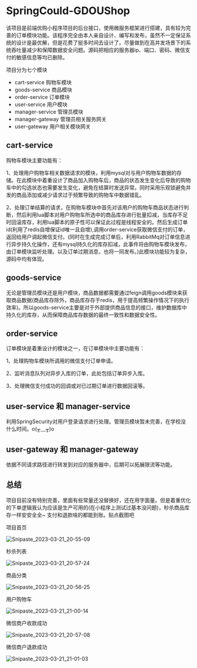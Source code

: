 # SpringCould-GDOUShop
该项目是前端优购小程序项目的后台接口，使用微服务框架进行搭建，具有较为完善的订单模块功能。该程序完全由本人亲自设计、编写和发布，虽然不一定保证系统的设计是最优解，但是花费了挺多时间去设计了。尽量做到在高并发场景下的系统吞吐量减少和保障数据安全问题。源码把相应的服务器ip、端口、密码、微信支付的敏感信息等均已删除。


项目分为七个模块
- cart-service 购物车模块
- goods-service 商品模块
- order-service 订单模块
- user-service 用户模块
- manager-service 管理员模块
- manager-gateway 管理员相关服务网关
- user-gateway 用户相关模块网关

## cart-service
购物车模块主要功能有：

1、处理用户购物车相关数据请求的模块，利用mysql对与用户购物车数据的存储。在此模块中着重设计了商品加入购物车后，商品的状态发生变化后导致的购物车中的勾选状态也需要发生变化，避免在结算时发送异常。同时采用乐观锁避免并发的商品添加或减少请求过于频繁导致的购物车中数据错乱。

2、处理订单结算的请求，在购物车模块中首先对该用户的购物车商品状态进行判断，然后利用lua脚本对用户购物车所选中的商品库存进行批量扣减，当库存不足时回滚库存，利用lua脚本的原子性可以保证此过程是线程安全的。然后生成订单id(利用了redis自增保证id唯一且自增),调用order-service获取微信支付的订单，返回给用户调起微信支付。(同时在生成完成订单后，利用RabbitMq对订单信息进行异步持久化操作，还有mysql持久化的库存扣减，此事件将由购物车模块发布，由订单模块监听处理。以及订单过期消息，也将一同发布。)此模块功能较为复杂，源码中均有体现。

## goods-service
无论是管理员模块还是用户模块，商品数据都需要通过feign调用goods模块来获取商品数据(商品库存除外，商品库存存于redis，用于提高频繁操作情况下的执行效率)。所以goods-service主要是对于外部提供商品信息的接口，维护数据库中持久化的库存，从而保障商品库存数据的最终一致性和数据安全性。

## order-service
订单模块是着重设计的模块之一，在订单模块中主要功能有：

1、处理购物车模块所调用的微信支付订单申请。

2、监听消息队列对异步入库的订单，此处包括订单异步入库。

3、处理微信支付成功的回调或对已过期订单进行数据回滚等。

## user-service 和 manager-service
利用SpringSecurity对用户登录请求进行处理。管理员模块暂未完善，在学校没什么时间。o(╥﹏╥)o

## user-gateway 和 manager-gateway
依据不同请求路径进行转发到对应的服务器中，后期可以拓展限流等功能。

## 总结
项目目前没有特别完善，里面有些常量还没替换好，还在用字面量。但是着重优化的下单逻辑我认为应该是生产可用的(在小程序上测试过基本没问题)，秒杀商品库存一样安安全全~ 支付和退款啥的都能到账。贴点截图吧

项目首页

![Snipaste_2023-03-21_20-55-09](https://user-images.githubusercontent.com/91795546/226612234-d4d7b24d-88f5-4e5a-972b-14b497fae3c6.png)

 秒杀列表
 
![Snipaste_2023-03-21_20-57-24](https://user-images.githubusercontent.com/91795546/226612888-ea9034a8-ee1d-4433-bf8b-9d6b2664c8eb.png)

商品分类

![Snipaste_2023-03-21_20-56-25](https://user-images.githubusercontent.com/91795546/226612805-b872a312-ae83-4156-8804-3852f0b3a498.png)

用户购物车

![Snipaste_2023-03-21_21-00-14](https://user-images.githubusercontent.com/91795546/226613450-d9f11d35-4d83-4b8c-bb31-84db68ce0b8d.png)


微信商户收款成功

![Snipaste_2023-03-21_20-57-08](https://user-images.githubusercontent.com/91795546/226612985-28c40c16-cfbe-453a-abc8-706f3877ebad.png)


微信商户退款成功

![Snipaste_2023-03-21_21-01-03](https://user-images.githubusercontent.com/91795546/226613660-1812627c-433e-4662-9f1c-8b05c842d386.png)


